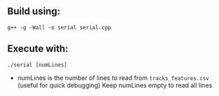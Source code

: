 ## Build using:
`g++ -g -Wall -o serial serial.cpp`

## Execute with:
`./serial [numLines]`
- numLines is the number of lines to read from `tracks_features.csv` (useful for quick debugging)
Keep numLines empty to read all lines 
